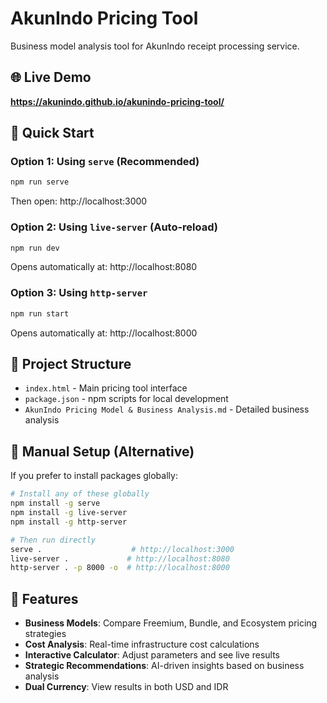 # AkunIndo Pricing Tool

Business model analysis tool for AkunIndo receipt processing service.

## 🌐 Live Demo
**https://akunindo.github.io/akunindo-pricing-tool/**

## 🚀 Quick Start

### Option 1: Using `serve` (Recommended)
```bash
npm run serve
```
Then open: http://localhost:3000

### Option 2: Using `live-server` (Auto-reload)
```bash
npm run dev
```
Opens automatically at: http://localhost:8080

### Option 3: Using `http-server`
```bash
npm run start
```
Opens automatically at: http://localhost:8000

## 📁 Project Structure

- `index.html` - Main pricing tool interface
- `package.json` - npm scripts for local development
- `AkunIndo Pricing Model & Business Analysis.md` - Detailed business analysis

## 🔧 Manual Setup (Alternative)

If you prefer to install packages globally:

```bash
# Install any of these globally
npm install -g serve
npm install -g live-server  
npm install -g http-server

# Then run directly
serve .                    # http://localhost:3000
live-server .             # http://localhost:8080  
http-server . -p 8000 -o  # http://localhost:8000
```

## 📱 Features

- **Business Models**: Compare Freemium, Bundle, and Ecosystem pricing strategies
- **Cost Analysis**: Real-time infrastructure cost calculations
- **Interactive Calculator**: Adjust parameters and see live results
- **Strategic Recommendations**: AI-driven insights based on business analysis
- **Dual Currency**: View results in both USD and IDR
